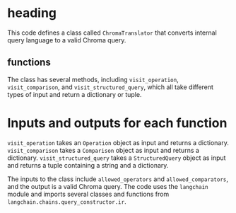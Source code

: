 # heading
This code defines a class called `ChromaTranslator` that converts internal query language to a valid Chroma query.

## functions
The class has several methods, including `visit_operation`, `visit_comparison`, and `visit_structured_query`, which all take different types of input and return a dictionary or tuple.

# Inputs and outputs for each function
`visit_operation` takes an `Operation` object as input and returns a dictionary. `visit_comparison` takes a `Comparison` object as input and returns a dictionary. `visit_structured_query` takes a `StructuredQuery` object as input and returns a tuple containing a string and a dictionary.

The inputs to the class include `allowed_operators` and `allowed_comparators`, and the output is a valid Chroma query. The code uses the `langchain` module and imports several classes and functions from `langchain.chains.query_constructor.ir`.

